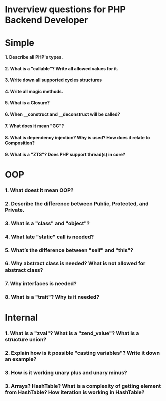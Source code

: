 Inverview questions for PHP Backend Developer
=============================================

# Simple

#### 1. Describe all PHP's types.

#### 2. What is a "callable"? Write all allowed values for it.

#### 3. Write down all supported cycles structures

#### 4. Write all magic methods.

#### 5. What is a Closure?

#### 6. When __construct and __deconstruct will be called?

#### 7. What does it mean "GC"?

#### 8. What is dependency injection? Why is used? How does it relate to Composition?

#### 9. What is a "ZTS"? Does PHP support thread(s) in core?

# OOP

### 1. What doest it mean OOP?

### 2. Describe the difference between Public, Protected, and Private.

### 3. What is a "class" and "object"?

### 4. What late "static" call is needed?

### 5. What’s the difference between "self" and "this"?

### 6. Why abstract class is needed? What is not allowed for abstract class?

### 7. Why interfaces is needed?

### 8. What is a "trait"? Why is it needed?

# Internal

### 1. What is a "zval"? What is a "zend_value"? What is a structure union?

### 2. Explain how is it possible "casting variables"? Write it down an example?

### 3. How is it working unary plus and unary minus?

### 3. Arrays? HashTable? What is a complexity of getting element from HashTable? How iteration is working in HashTable?

